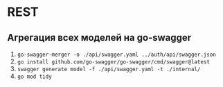 # REST

## Агрегация всех моделей на go-swagger
1. `go-swagger-merger -o ./api/swagger.yaml ../auth/api/swagger.json`
2. `go install github.com/go-swagger/go-swagger/cmd/swagger@latest`
3. `swagger generate model -f ./api/swagger.yaml -t ./internal/`
4. `go mod tidy`
